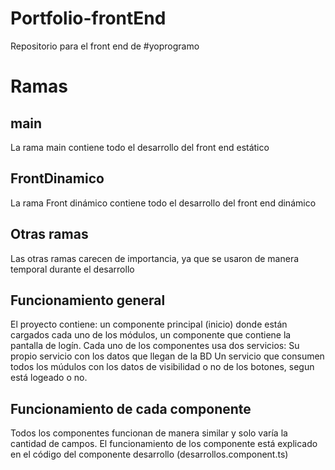 # Portfolio-frontEnd
Repositorio para el front end de #yoprogramo

# Ramas

## main
La rama main contiene todo el desarrollo del front end estático

## FrontDinamico
La rama Front dinámico contiene todo el desarrollo del front end dinámico

## Otras ramas
Las otras ramas carecen de importancia, ya que se usaron de manera temporal durante el desarrollo

## Funcionamiento general
El proyecto contiene: un componente principal (inicio) donde están cargados cada uno de los módulos, un componente que contiene la pantalla de logín.
Cada uno de los componentes usa dos servicios: 
  Su propio servicio con los datos que llegan de la BD 
  Un servicio que consumen todos los múdulos con los datos de visibilidad o no de los botones, segun está logeado o no.
  
## Funcionamiento de cada componente
Todos los componentes funcionan de manera similar y solo varía la cantidad de campos. El funcionamiento de los componente está explicado en el código del componente desarrollo (desarrollos.component.ts)

